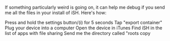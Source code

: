 If something particularly weird is going on, it can help me debug if you send me all the files in your install of iSH. Here's how:

Press and hold the settings button/(i) for 5 seconds
Tap "export container"
Plug your device into a computer
Open the device in iTunes
Find iSH in the list of apps with file sharing
Send me the directory called "roots copy